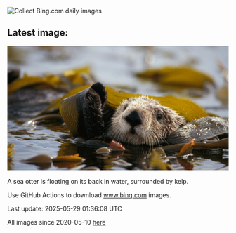 ![Collect Bing.com daily images](https://github.com/counter2015/bing-daily-images/workflows/Collect%20Bing.com%20daily%20images/badge.svg)
## Latest image:
![](images/KelpOtter.jpg)

A sea otter is floating on its back in water, surrounded by kelp.

Use GitHub Actions to download www.bing.com images.

Last update: 2025-05-29 01:36:08 UTC

All images since 2020-05-10 [here](https://github.com/counter2015/bing-daily-images/tree/master/images)

